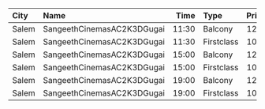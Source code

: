 | City  | Name                       |  Time | Type       | Price | Capacity | Booked |
| :---- | :------------------------- | ----: | :--------- | ----: | -------: | -----: |
| Salem | SangeethCinemasAC2K3DGugai | 11:30 | Balcony    |  124₹ |      157 |     85 |
| Salem | SangeethCinemasAC2K3DGugai | 11:30 | Firstclass |  105₹ |      420 |    224 |
| Salem | SangeethCinemasAC2K3DGugai | 15:00 | Balcony    |  124₹ |      157 |     85 |
| Salem | SangeethCinemasAC2K3DGugai | 15:00 | Firstclass |  105₹ |      420 |    224 |
| Salem | SangeethCinemasAC2K3DGugai | 19:00 | Balcony    |  124₹ |      157 |     85 |
| Salem | SangeethCinemasAC2K3DGugai | 19:00 | Firstclass |  105₹ |      420 |    224 |